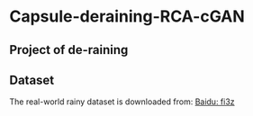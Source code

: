 # Capsule-deraining-RCA-cGAN

## Project of de-raining

## Dataset
The real-world rainy dataset is downloaded from: [Baidu: fi3z](https://pan.baidu.com/s/1hWNgWjad8n2q8PXi0T0Gdw)









